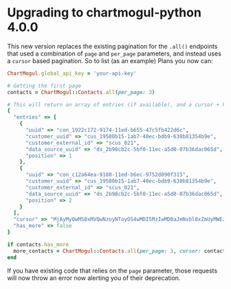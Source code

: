 # Upgrading to chartmogul-python 4.0.0

This new version replaces the existing pagination for the `.all()` endpoints that used a combination of `page` and `per_page` parameters, and instead uses a `cursor` based pagination. So to list (as an example) Plans you now can:

```ruby
ChartMogul.global_api_key = 'your-api-key'

# Getting the first page
contacts = ChartMogul::Contacts.all(per_page: 3)

# This will return an array of entries (if available), and a cursor + has_more fields
{
  "entries" => [
    {
      "uuid" => "con_1922c172-9174-11ed-b655-47c5fb422d6c",
      "customer_uuid" => "cus_19580b15-1ab7-40ec-bdb9-638b81354b9e",
      "customer_external_id" => "scus_021",
      "data_source_uuid" => "ds_2b98cb2c-5bf0-11ec-a5d0-07b36dac065d",
      "position" => 1
    },
    {
      "uuid" => "con_c12a64ea-9180-11ed-b6ec-9752d090f315",
      "customer_uuid" => "cus_19580b15-1ab7-40ec-bdb9-638b81354b9e",
      "customer_external_id" => "scus_021",
      "data_source_uuid" => "ds_2b98cb2c-5bf0-11ec-a5d0-07b36dac065d",
      "position" => 2
    }
  ],
  "cursor" => "MjAyMy0wMS0xMVQwNzoyNToyOS4wMDI5MzIwMDBaJmNvbl8xZmUyMWEzMi05MTgxLTExZWQtYjUzNi03Zjg1NmQ2YTViMmQ=",
  "has_more" => false
}

if contacts.has_more
  more_contacts = ChartMogul::Contacts.all(per_page: 3, cursor: contacts.cursor)
end
```

If you have existing code that relies on the `page` parameter, those requests will now throw an error now alerting you of their deprecation.
